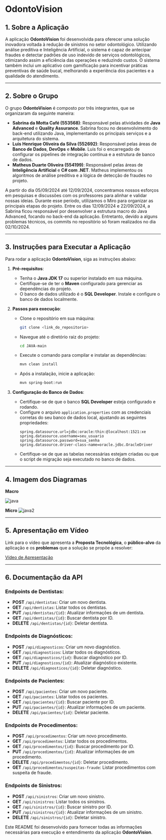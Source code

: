 # OdontoVision

## 1. Sobre a Aplicação
A aplicação **OdontoVision** foi desenvolvida para oferecer uma solução inovadora voltada à redução de sinistros no setor odontológico. Utilizando análise preditiva e Inteligência Artificial, o sistema é capaz de antecipar fraudes e detectar padrões de uso indevido de serviços odontológicos, otimizando assim a eficiência das operações e reduzindo custos. O sistema também inclui um aplicativo com gamificação para incentivar práticas preventivas de saúde bucal, melhorando a experiência dos pacientes e a qualidade do atendimento.

---

## 2. Sobre o Grupo

O grupo **OdontoVision** é composto por três integrantes, que se organizaram da seguinte maneira:

- **Sabrina da Motta Café (553568)**: Responsável pelas atividades de **Java Advanced** e **Quality Assurance**. Sabrina focou no desenvolvimento do back-end utilizando Java, implementando os principais serviços e a arquitetura do sistema.
- **Luis Henrique Oliveira da Silva (552692)**: Responsável pelas áreas de **Banco de Dados**, **DevOps** e **Mobile**. Luis foi o encarregado de configurar os pipelines de integração contínua e a estrutura de banco de dados.
- **Matheus Duarte Oliveira (554199)**: Responsável pelas áreas de **Inteligência Artificial** e **C# com .NET**. Matheus implementou os algoritmos de análise preditiva e a lógica de detecção de fraudes no projeto.

A partir do dia 05/09/2024 até 12/09/2024, concentramos nossos esforços em pesquisas e discussões com os professores para alinhar e validar nossas ideias. Durante esse período, utilizamos o Miro para organizar as principais etapas do projeto. Entre os dias 12/09/2024 e 22/09/2024, a Sabrina ficou responsável por desenvolver a estrutura macro do Java Advanced, focando no back-end da aplicação. Entretanto, devido a alguns problemas técnicos, os commits no repositório só foram realizados no dia 02/10/2024.

---

## 3. Instruções para Executar a Aplicação

Para rodar a aplicação **OdontoVision**, siga as instruções abaixo:

1. **Pré-requisitos**:
   - Tenha o **Java JDK 17** ou superior instalado em sua máquina.
   - Certifique-se de ter o **Maven** configurado para gerenciar as dependências do projeto.
   - O banco de dados utilizado é o **SQL Developer**. Instale e configure o banco de dados localmente.

2. **Passos para execução**:
   - Clone o repositório em sua máquina:
     ```bash
     git clone <link_do_repositorio>
     ```
   - Navegue até o diretório raiz do projeto:
     ```bash
     cd JAVA-main
     ```
   - Execute o comando para compilar e instalar as dependências:
     ```bash
     mvn clean install
     ```
   - Após a instalação, inicie a aplicação:
     ```bash
     mvn spring-boot:run
     ```

3. **Configuração do Banco de Dados**:
   - Certifique-se de que o banco **SQL Developer** esteja configurado e rodando.
   - Configure o arquivo `application.properties` com as credenciais corretas do seu banco de dados local, ajustando as seguintes propriedades:
     ```properties
     spring.datasource.url=jdbc:oracle:thin:@localhost:1521:xe
     spring.datasource.username=seu_usuario
     spring.datasource.password=sua_senha
     spring.datasource.driver-class-name=oracle.jdbc.OracleDriver
     ```
   - Certifique-se de que as tabelas necessárias estejam criadas ou que o script de migração seja executado no banco de dados.

---

## 4. Imagem dos Diagramas

**Macro**

![java](https://github.com/user-attachments/assets/8e1a85c5-0a0a-40b3-89d6-6dcff221468f)

**Micro**
![java2](https://github.com/user-attachments/assets/22c05088-9c30-4002-8a54-737b9ebe49d3)


---

## 5. Apresentação em Vídeo

Link para o vídeo que apresenta a **Proposta Tecnológica**, o **público-alvo** da aplicação e os **problemas** que a solução se propõe a resolver:

[Vídeo de Apresentação](<link_do_video>)

---

## 6. Documentação da API

### Endpoints de Dentistas:
- **POST** `/api/dentistas`: Criar um novo dentista.
- **GET** `/api/dentistas`: Listar todos os dentistas.
- **PUT** `/api/dentistas/{id}`: Atualizar informações de um dentista.
- **GET** `/api/dentistas/{id}`: Buscar dentista por ID.
- **DELETE** `/api/dentistas/{id}`: Deletar dentista.

### Endpoints de Diagnósticos:
- **POST** `/api/diagnosticos`: Criar um novo diagnóstico.
- **GET** `/api/diagnosticos`: Listar todos os diagnósticos.
- **GET** `/api/diagnosticos/{id}`: Buscar diagnóstico por ID.
- **PUT** `/api/diagnosticos/{id}`: Atualizar diagnóstico existente.
- **DELETE** `/api/diagnosticos/{id}`: Deletar diagnóstico.

### Endpoints de Pacientes:
- **POST** `/api/pacientes`: Criar um novo paciente.
- **GET** `/api/pacientes`: Listar todos os pacientes.
- **GET** `/api/pacientes/{id}`: Buscar paciente por ID.
- **PUT** `/api/pacientes/{id}`: Atualizar informações de um paciente.
- **DELETE** `/api/pacientes/{id}`: Deletar paciente.

### Endpoints de Procedimentos:
- **POST** `/api/procedimentos`: Criar um novo procedimento.
- **GET** `/api/procedimentos`: Listar todos os procedimentos.
- **GET** `/api/procedimentos/{id}`: Buscar procedimento por ID.
- **PUT** `/api/procedimentos/{id}`: Atualizar informações de um procedimento.
- **DELETE** `/api/procedimentos/{id}`: Deletar procedimento.
- **GET** `/api/procedimentos/suspeitas-fraude`: Listar procedimentos com suspeita de fraude.

### Endpoints de Sinistros:
- **POST** `/api/sinistros`: Criar um novo sinistro.
- **GET** `/api/sinistros`: Listar todos os sinistros.
- **GET** `/api/sinistros/{id}`: Buscar sinistro por ID.
- **PUT** `/api/sinistros/{id}`: Atualizar informações de um sinistro.
- **DELETE** `/api/sinistros/{id}`: Deletar sinistro.



Este README foi desenvolvido para fornecer todas as informações necessárias para execução e entendimento da aplicação **OdontoVision**.
